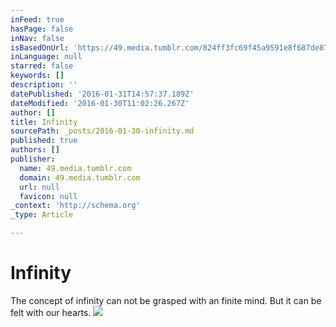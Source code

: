 ```yaml
---
inFeed: true
hasPage: false
inNav: false
isBasedOnUrl: 'https://49.media.tumblr.com/824ff3fc69f45a9591e8f687de87e429/tumblr_o1lddwGA0e1tl8u0ko1_500.gif'
inLanguage: null
starred: false
keywords: []
description: ''
datePublished: '2016-01-31T14:57:37.189Z'
dateModified: '2016-01-30T11:02:26.267Z'
author: []
title: Infinity
sourcePath: _posts/2016-01-30-infinity.md
published: true
authors: []
publisher:
  name: 49.media.tumblr.com
  domain: 49.media.tumblr.com
  url: null
  favicon: null
_context: 'http://schema.org'
_type: Article

---
```

# Infinity

The concept of infinity can not be grasped with an finite mind. But it can be felt with our hearts.
![](https://49.media.tumblr.com/824ff3fc69f45a9591e8f687de87e429/tumblr_o1lddwGA0e1tl8u0ko1_500.gif)